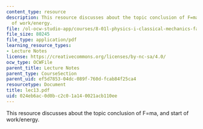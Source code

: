 ```yaml
---
content_type: resource
description: This resource discusses about the topic conclusion of F=ma, and start
  of work/energy.
file: /ol-ocw-studio-app/courses/8-01l-physics-i-classical-mechanics-fall-2005/024eb6ac0d0bc2c01a140021acb110ee_lec13.pdf
file_size: 80245
file_type: application/pdf
learning_resource_types:
- Lecture Notes
license: https://creativecommons.org/licenses/by-nc-sa/4.0/
ocw_type: OCWFile
parent_title: Lecture Notes
parent_type: CourseSection
parent_uid: ef5d7853-04dc-089f-760d-fcab84f25ca4
resourcetype: Document
title: lec13.pdf
uid: 024eb6ac-0d0b-c2c0-1a14-0021acb110ee
---
```

This resource discusses about the topic conclusion of F=ma, and start of work/energy.